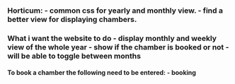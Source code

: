 <H3>Horticum:
- common css for yearly and monthly view.
- find a better view for displaying chambers. 

<H3> What i want the website to do
- display monthly and weekly view of the whole year
- show if the chamber is booked or not
- will be able to toggle between months

<H4> To book a chamber the following need to be entered:
- booking 